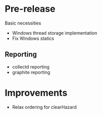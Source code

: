 # Pre-release

Basic necessities

 - Windows thread storage implementation
 - Fix Windows statics

## Reporting

 - collectd reporting
 - graphite reporting

# Improvements

 - Relax ordering for clearHazard
